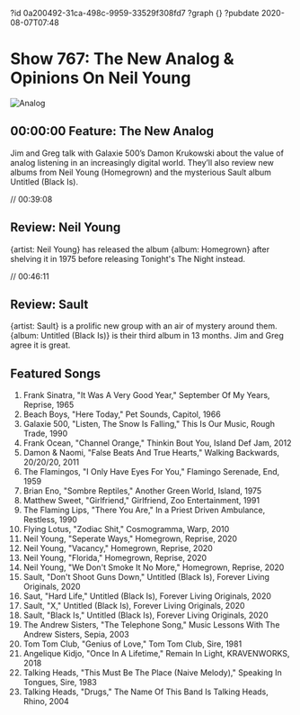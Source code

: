 ?id 0a200492-31ca-498c-9959-33529f308fd7
?graph {}
?pubdate 2020-08-07T07:48
# Show 767: The New Analog & Opinions On Neil Young

![Analog](https://static.soundopinions.org/images/2017/newanalog_web.jpg)

## 00:00:00 Feature: The New Analog

Jim and Greg talk with Galaxie 500’s Damon Krukowski about the value of analog listening in an increasingly digital world. They’ll also review new albums from Neil Young (Homegrown) and the mysterious Sault album Untitled (Black Is).

// 00:39:08

## Review: Neil Young

{artist: Neil Young} has released the album {album: Homegrown} after shelving it in 1975 before releasing Tonight's The Night instead.

// 00:46:11 

## Review: Sault

{artist: Sault} is a prolific new group with an air of mystery around them. {album: Untitled (Black Is)} is their third album in 13 months. Jim and Greg agree it is great.

## Featured Songs

1. Frank Sinatra, "It Was A Very Good Year," September Of My Years, Reprise, 1965
1. Beach Boys, "Here Today," Pet Sounds, Capitol, 1966
1. Galaxie 500, "Listen, The Snow Is Falling," This Is Our Music, Rough Trade, 1990
1. Frank Ocean, "Channel Orange," Thinkin Bout You, Island Def Jam, 2012
1. Damon & Naomi, "False Beats And True Hearts," Walking Backwards, 20/20/20, 2011
1. The Flamingos, "I Only Have Eyes For You," Flamingo Serenade, End, 1959
1. Brian Eno, "Sombre Reptiles," Another Green World, Island, 1975
1. Matthew Sweet, "Girlfriend," Girlfriend, Zoo Entertainment, 1991
1. The Flaming Lips, "There You Are," In a Priest Driven Ambulance, Restless, 1990
1. Flying Lotus, "Zodiac Shit," Cosmogramma, Warp, 2010
1. Neil Young, "Seperate Ways," Homegrown, Reprise, 2020
1. Neil Young, "Vacancy," Homegrown, Reprise, 2020
1. Neil Young, "Florida," Homegrown, Reprise, 2020
1. Neil Young, "We Don't Smoke It No More," Homegrown, Reprise, 2020
1. Sault, "Don't Shoot Guns Down," Untitled (Black Is), Forever Living Originals, 2020
1. Saut, "Hard Life," Untitled (Black Is), Forever Living Originals, 2020
1. Sault, "X," Untitled (Black Is), Forever Living Originals, 2020
1. Sault, "Black Is," Untitled (Black Is), Forever Living Originals, 2020
1. The Andrew Sisters, "The Telephone Song," Music Lessons With The Andrew Sisters, Sepia, 2003
1. Tom Tom Club, "Genius of Love," Tom Tom Club, Sire, 1981
1. Angelique Kidjo, "Once In A Lifetime," Remain In Light, KRAVENWORKS, 2018
1. Talking Heads, "This Must Be The Place (Naive Melody)," Speaking In Tongues, Sire, 1983
1. Talking Heads, "Drugs," The Name Of This Band Is Talking Heads, Rhino, 2004
